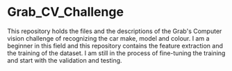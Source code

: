 # Grab_CV_Challenge
This repository holds the files and the descriptions of the Grab's Computer vision challenge of recognizing the car make, model and colour. I am a beginner in this field and this repository contains the feature extraction and the training of the dataset. I am still in the process of fine-tuning the training and start with the validation and testing.
